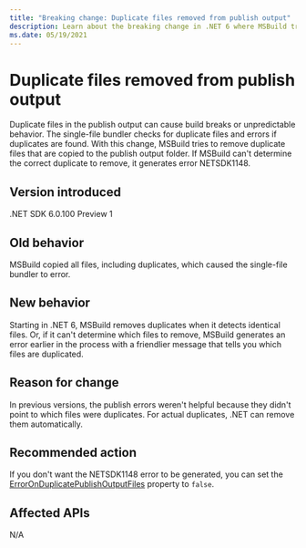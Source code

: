 ```yaml
---
title: "Breaking change: Duplicate files removed from publish output"
description: Learn about the breaking change in .NET 6 where MSBuild tries to remove duplicate files from the publish output.
ms.date: 05/19/2021
---
```

# Duplicate files removed from publish output

Duplicate files in the publish output can cause build breaks or unpredictable behavior. The single-file bundler checks for duplicate files and errors if duplicates are found. With this change, MSBuild tries to remove duplicate files that are copied to the publish output folder. If MSBuild can't determine the correct duplicate to remove, it generates error NETSDK1148.

## Version introduced

.NET SDK 6.0.100 Preview 1

## Old behavior

MSBuild copied all files, including duplicates, which caused the single-file bundler to error.

## New behavior

Starting in .NET 6, MSBuild removes duplicates when it detects identical files. Or, if it can't determine which files to remove, MSBuild generates an error earlier in the process with a friendlier message that tells you which files are duplicated.

## Reason for change

In previous versions, the publish errors weren't helpful because they didn't point to which files were duplicates. For actual duplicates, .NET can remove them automatically.

## Recommended action

If you don't want the NETSDK1148 error to be generated, you can set the [ErrorOnDuplicatePublishOutputFiles](../../../project-sdk/msbuild-props.md#erroronduplicatepublishoutputfiles) property to `false`.

## Affected APIs

N/A

<!--

### Affected APIs

Not detectable via API analysis.

### Category

MSBuild

-->
